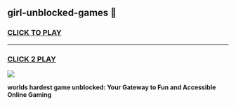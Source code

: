 
## girl-unblocked-games 👋
<h3>
<a href="https://premium.freeplayer.one?title=girl-unblocked-games&ref=14F">CLICK TO PLAY</a></h3>
<hr>

<h3>
<a href="https://premium.freeplayer.one?title=girl-unblocked-games&ref=14F">CLICK 2 PLAY</a>
  
</h3>

<a href="https://premium.freeplayer.one?title=girl-unblocked-games&ref=12F/"><img src="https://clearcache.store/games.png"></a>


**worlds hardest game unblocked: Your Gateway to Fun and Accessible Online Gaming**
